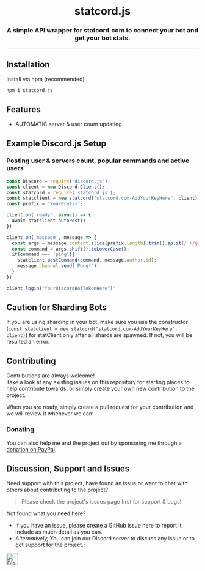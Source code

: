 <h1 align="center" id="statcordjs">
    statcord.js
</h1>

<h3 align="center">A simple API wrapper for statcord.com to connect your bot and get your bot stats.</h3>



----

<!-- Content -->
## Installation

Install via npm (recommended)

```shell
npm i statcord.js
```

## Features

* AUTOMATIC server & user count updating.


## Example Discord.js Setup

### Posting user & servers count, popular commands and active users
```js
const Discord = require('discord.js');
const client = new Discord.Client();
const statcord = require('statcord.js');
const statclient = new statcord("statcord.com-AddYourKeyHere", client);
const prefix = 'YourPrefix';

client.on('ready', async() => {
  await statclient.autoPost()
})

client.on('message', message => {
  const args = message.content.slice(prefix.length).trim().split(/ +/g);
  const command = args.shift().toLowerCase();
  if(command === 'ping'){
    statclient.postCommand(command, message.author.id);
    message.channel.send('Pong!');
  }
})

client.login("YourDiscordBotTokenHere")'
```

## Caution for Sharding Bots

If you are using sharding in your bot, make sure you use the constructor (`const statclient = new statcord("statcord.com-AddYourKeyHere", client)`) for statClient only after all shards are spawned. If not, you will be resulted an error.


## Contributing

Contributions are always welcome!\
Take a look at any existing issues on this repository for starting places to help contribute towards, or simply create your own new contribution to the project.

When you are ready, simply create a pull request for your contribution and we will review it whenever we can!

### Donating

You can also help me and the project out by sponsoring me through a [donation on PayPal](http://paypal.me/deltafloof).


## Discussion, Support and Issues

Need support with this project, have found an issue or want to chat with others about contributing to the project?
> Please check the project's issues page first for support & bugs!

Not found what you need here?

* If you have an issue, please create a GitHub issue here to report it, include as much detail as you can.
* _Alternatively,_ You can join our Discord server to discuss any issue or to get support for the project.:

<a href="http://statcord.com/discord" target="_blank">
    <img src="https://discordapp.com/api/guilds/608711879858192479/embed.png" alt="Discord" height="30">
</a>
